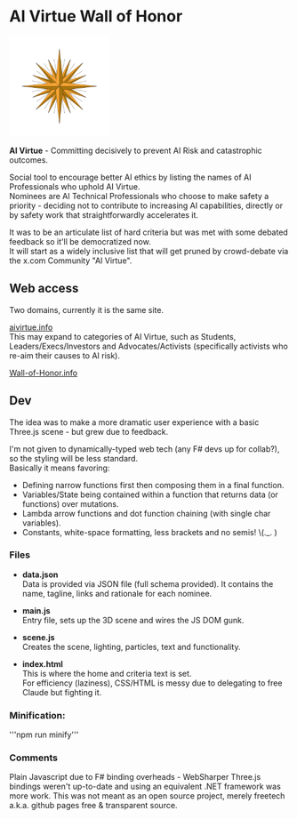# AI Virtue Wall of Honor

<picture>
  <img src="compass.svg" alt="AI Virtue AIVirtue.info" width="180">
</picture>

**AI Virtue** - Committing decisively to prevent AI Risk and catastrophic outcomes.  

Social tool to encourage better AI ethics by listing the names of AI Professionals who uphold AI Virtue.  
Nominees are AI Technical Professionals who choose to make safety a priority - deciding not to contribute to increasing AI capabilities, directly or by safety work that straightforwardly accelerates it. 

It was to be an articulate list of hard criteria but was met with some debated feedback so it'll be democratized now.  
It will start as a widely inclusive list that will get pruned by crowd-debate via the x.com Community "AI Virtue".

## Web access
Two domains, currently it is the same site.

[aivirtue.info](https://aivirtue.info/)  
This may expand to categories of AI Virtue, such as Students, Leaders/Execs/Investors and Advocates/Activists (specifically activists who re-aim their causes to AI risk).

[Wall-of-Honor.info](https://wall-of-honor.info/)


## Dev

The idea was to make a more dramatic user experience with a basic Three.js scene - but grew due to feedback.

I'm not given to dynamically-typed web tech (any F# devs up for collab?), so the styling will be less standard.  
Basically it means favoring:  
- Defining narrow functions first then composing them in a final function.  
- Variables/State being contained within a function that returns data (or functions) over mutations.
- Lambda arrow functions and dot function chaining (with single char variables).
- Constants, white-space formatting, less brackets and no semis!  \\(._. )  

### Files

- __**data.json**__  
Data is provided via JSON file (full schema provided). It contains the name, tagline, links and rationale for each nominee.

- __**main.js**__  
Entry file, sets up the 3D scene and wires the JS DOM gunk.

- __**scene.js**__  
Creates the scene, lighting, particles, text and functionality.

- __**index.html**__  
This is where the home and criteria text is set.  
For efficiency (laziness), CSS/HTML is messy due to delegating to free Claude but fighting it.


### Minification:

'''npm run minify'''


### Comments

Plain Javascript due to F# binding overheads - WebSharper Three.js bindings weren't up-to-date and using an equivalent .NET framework was more work. This was not meant as an open source project, merely freetech a.k.a. github pages free & transparent source.

